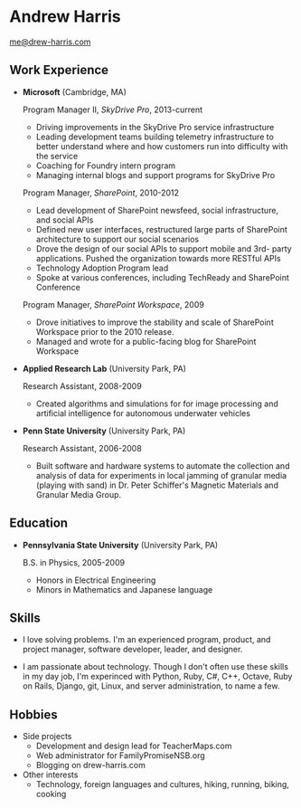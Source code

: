 Andrew Harris
===============

me@drew-harris.com

Work Experience
---------------

*	**Microsoft** (Cambridge, MA)

	Program Manager II, *SkyDrive Pro*, 2013-current
	
	-	Driving improvements in the SkyDrive Pro service infrastructure
	-	Leading development teams building telemetry infrastructure to
		better understand where and how customers run into difficulty
		with the service
	-	Coaching for Foundry intern program
	-	Managing internal blogs and support programs for SkyDrive Pro
	
	Program Manager, *SharePoint*, 2010-2012
	-	Lead development of SharePoint newsfeed, social infrastructure, 
		and social APIs
	-	Defined new user interfaces, restructured large
		parts of SharePoint architecture to support our social
		scenarios
	-	Drove the design of our social APIs to support mobile and 3rd-
		party applications. Pushed the organization towards more RESTful
		APIs
	-	Technology Adoption Program lead
	-	Spoke at various conferences, including TechReady and SharePoint
		Conference
		
	Program Manager, *SharePoint Workspace*, 2009
	-	Drove initiatives to improve the stability and scale of
		SharePoint Workspace prior to the 2010 release.
	-	Managed and wrote for a public-facing blog for SharePoint
		Workspace

*	**Applied Research Lab** (University Park, PA)

	Research Assistant, 2008-2009

	-	Created algorithms and simulations for for image
		processing and artificial intelligence for autonomous underwater 
		vehicles
	
*	**Penn State University** (University Park, PA)

	Research Assistant, 2006-2008

	-	Built software and hardware systems to automate the collection
		and analysis of data for experiments in local jamming of
		granular media (playing with sand) in Dr. Peter Schiffer's
		Magnetic Materials and Granular Media Group.

Education
---------

*	**Pennsylvania State University** (University Park, PA)

	B.S. in Physics, 2005-2009
	-	Honors in Electrical Engineering
	-	Minors in Mathematics and Japanese language
	
Skills
------

*	I love solving problems. I'm an experienced program,
	product, and project manager, software developer, leader, and
	designer.

*	I am passionate about technology. Though I don't often use
	these skills in my day job, I'm experinced with Python, Ruby, C#,
	C++, Octave, Ruby on Rails, Django, git, Linux,
	and server administration, to name a few.

Hobbies
-------
*	Side projects
	-	Development and design lead for TeacherMaps.com
	-	Web administrator for FamilyPromiseNSB.org
	-	Blogging on drew-harris.com
*	Other interests
	-	Technology, foreign languages and cultures, hiking, running,
		biking, cooking
